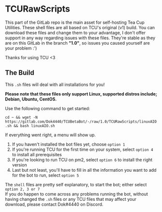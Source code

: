 # TCURawScripts
This part of the GitLab repo is the main asset for self-hosting Tea Cup Utilities. These shell files are all based on TCU's original (v1) build.
You can download these files and change them to your advantage, I don't offer support in any way regarding issues with these files.
They're stable as they are on this GitLab in the branch **"1.0"**, so issues you caused yourself are your problem :')

Thanks for using TCU <3

## The Build ##
This `.sh` files will deal with all installations for you!

**Please note that these files only support Linux, supported distros include; Debian, Ubuntu, CentOS.**

Use the following command to get started:  


`cd ~ && wget -N https://gitlab.com/Dok4440/TCUBetaBot/-/raw/1.0/TCURawScripts/linuxAIO.sh && bash linuxAIO.sh`


If everything went right, a menu will show up.
1. If you haven't installed the bot files yet, choose `option 1`  
2. If you're running TCU for the first time on your system, select `option 4` to install all prerequisites  
3. If you're looking to run TCU on pm2, select `option 6` to install the right version  
4. Last but not least, you'll have to fill in all the information you want to add for the bot to run, select `option 5`  


The `shell` files are pretty self explanatory, to start the bot; either select `option 2, 3 or 7`  
If you do happen to come across any problems running the bot, without having changed the `.sh` files or any TCU files that may affect your download, please contact Dok#4440 on Discord.
